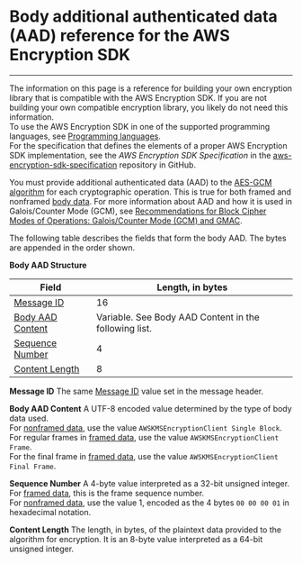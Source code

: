 # Body additional authenticated data \(AAD\) reference for the AWS Encryption SDK<a name="body-aad-reference"></a>

****  
The information on this page is a reference for building your own encryption library that is compatible with the AWS Encryption SDK\. If you are not building your own compatible encryption library, you likely do not need this information\.  
To use the AWS Encryption SDK in one of the supported programming languages, see [Programming languages](programming-languages.md)\.  
For the specification that defines the elements of a proper AWS Encryption SDK implementation, see the *AWS Encryption SDK Specification* in the [aws\-encryption\-sdk\-specification](https://github.com/awslabs/aws-encryption-sdk-specification/) repository in GitHub\.

You must provide additional authenticated data \(AAD\) to the [AES\-GCM algorithm](algorithms-reference.md) for each cryptographic operation\. This is true for both framed and nonframed [body data](message-format.md#body-structure)\. For more information about AAD and how it is used in Galois/Counter Mode \(GCM\), see [Recommendations for Block Cipher Modes of Operations: Galois/Counter Mode \(GCM\) and GMAC](https://nvlpubs.nist.gov/nistpubs/Legacy/SP/nistspecialpublication800-38d.pdf)\.

The following table describes the fields that form the body AAD\. The bytes are appended in the order shown\.


**Body AAD Structure**  

| Field | Length, in bytes | 
| --- | --- | 
| [Message ID](#body-aad-message-id) | 16 | 
| [Body AAD Content](#body-aad-content) | Variable\. See Body AAD Content in the following list\. | 
| [Sequence Number](#body-aad-sequence-number) | 4 | 
| [Content Length](#body-aad-content-length) | 8 | 

**Message ID**  <a name="body-aad-message-id"></a>
The same [Message ID](message-format.md#header-message-id) value set in the message header\.

**Body AAD Content**  <a name="body-aad-content"></a>
A UTF\-8 encoded value determined by the type of body data used\.  
For [nonframed data](message-format.md#body-no-framing), use the value `AWSKMSEncryptionClient Single Block`\.  
For regular frames in [framed data](message-format.md#body-framing), use the value `AWSKMSEncryptionClient Frame`\.  
For the final frame in [framed data](message-format.md#body-framing), use the value `AWSKMSEncryptionClient Final Frame`\.

**Sequence Number**  <a name="body-aad-sequence-number"></a>
A 4\-byte value interpreted as a 32\-bit unsigned integer\.  
For [framed data](message-format.md#body-framing), this is the frame sequence number\.  
For [nonframed data](message-format.md#body-no-framing), use the value 1, encoded as the 4 bytes `00 00 00 01` in hexadecimal notation\.

**Content Length**  <a name="body-aad-content-length"></a>
The length, in bytes, of the plaintext data provided to the algorithm for encryption\. It is an 8\-byte value interpreted as a 64\-bit unsigned integer\.